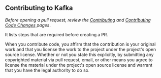 ## Contributing to Kafka

*Before opening a pull request, review the [Contributing](https://kafka.apache.org/contributing.html) and [Contributing Code Changes](https://cwiki.apache.org/confluence/display/KAFKA/Contributing+Code+Changes) pages*.

It lists steps that are required before creating a PR.

When you contribute code, you affirm that the contribution is your original work and that you
license the work to the project under the project's open source license. Whether or not you
state this explicitly, by submitting any copyrighted material via pull request, email, or
other means you agree to license the material under the project's open source license and
warrant that you have the legal authority to do so.
